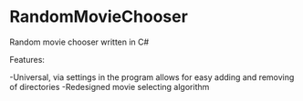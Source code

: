 RandomMovieChooser
==================

Random movie chooser written in C#

Features:

  -Universal, via settings in the program allows for easy adding and removing of directories
  -Redesigned movie selecting algorithm
